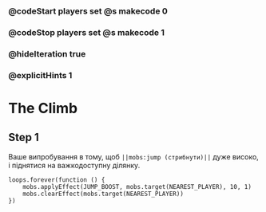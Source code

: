 ### @codeStart players set @s makecode 0
### @codeStop players set @s makecode 1

### @hideIteration true 
### @explicitHints 1


# The Climb

## Step 1
Ваше випробування в тому, щоб ``||mobs:jump (стрибнути)||`` дуже високо, і піднятися на важкодоступну ділянку.


```ghost
loops.forever(function () {
    mobs.applyEffect(JUMP_BOOST, mobs.target(NEAREST_PLAYER), 10, 1)
    mobs.clearEffect(mobs.target(NEAREST_PLAYER))
})
```
